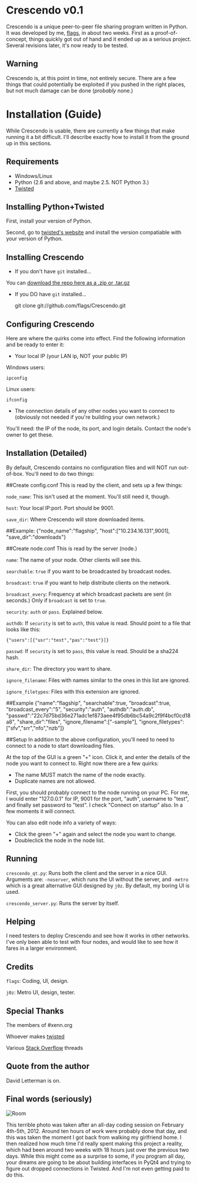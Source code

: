Crescendo v0.1
==============
Crescendo is a unique peer-to-peer file sharing program written in Python. It was developed by me, [flags](http://jetstarforever.com/site/), in about two weeks. First as a proof-of-concept, things quickly got out of hand and it ended up as a serious project. Several revisions later, it's now ready to be tested.

Warning
-------
Crescendo is, at this point in time, not entirely secure. There are a few things that could potentially be exploited if you pushed in the right places, but not much damage can be done (*probably* none.)

Installation (Guide)
====================
While Crescendo is usable, there are currently a few things that make running it a bit difficult. I'll describe exactly how to install it from the ground up in this sections.

Requirements
------------
* Windows/Linux
* Python (2.6 and above, and maybe 2.5. NOT Python 3.)
* [Twisted](http://twistedmatrix.com/trac/)

Installing Python+Twisted
------------------
First, install your version of Python.

Second, go to [twisted's website](http://twistedmatrix.com/trac/) and install the version compatiable with your version of Python.

Installing Crescendo
--------------------
* If you don't have `git` installed...

You can [download the repo here as a .zip or .tar.gz](https://github.com/flags/Crescendo/downloads)

* If you DO have `git` installed...

    git clone git://github.com/flags/Crescendo.git

Configuring Crescendo
---------------------
Here are where the quirks come into effect. Find the following information and be ready to enter it:

* Your local IP (your LAN ip, NOT your public IP)

Windows users:

	ipconfig

Linux users:

	ifconfig

* The connection details of any other nodes you want to connect to (obviously not needed if you're building your own network.)

You'll need: the IP of the node, its port, and login details. Contact the node's owner to get these.

Installation (Detailed)
-----------------------
By default, Crescendo contains no configuration files and will NOT run out-of-box. You'll need to do two things:

##Create config.conf
This is read by the client, and sets up a few things:

`node_name`: This isn't used at the moment. You'll still need it, though.

`host`: Your local IP:port. Port should be 9001.

`save_dir`: Where Crescendo will store downloaded items.

##Example: 
    {"node_name":"flagship",
    "host":["10.234.16.131",9001],
    "save_dir":"downloads"}

##Create node.conf
This is read by the server (node.)

`name`: The name of your node. Other clients will see this.

`searchable`: `true` if you want to be broadcasted by broadcast nodes.

`broadcast`: `true` if you want to help distribute clients on the network.

`broadcast_every`: Frequency at which broadcast packets are sent (in seconds.) Only if `broadcast` is set to `true`.

`security`: `auth` or `pass`. Explained below.

`authdb`: If `security` is set to `auth`, this value is read. Should point to a file that looks like this:

`{"users":[{"usr":"test","pas":"test"}]}`

`passwd`: If `security` is set to `pass`, this value is read. Should be a sha224 hash.

`share_dir`: The directory you want to share.

`ignore_filename`: Files with names similar to the ones in this list are ignored.

`ignore_filetypes`: Files with this extension are ignored.

##Example
    {"name":"flagship",
    "searchable":true,
    "broadcast":true,
    "broadcast_every":"5",
    "security":"auth",
    "authdb":"auth.db",
    "passwd":"22c7d75bd36e271adc1ef873aee4f95db6bc54a9c2f9f4bcf0cd18a8",
    "share_dir":"files",
    "ignore_filename":["-sample"],
    "ignore_filetypes":["sfv","srr","nfo","nzb"]}
	
##Setup
In addition to the above configuration, you'll need to need to connect to a node to start downloading files.

At the top of the GUI is a green "+" icon. Click it, and enter the details of the node you want to connect to. Right now there are a few quirks:

* The name MUST match the name of the node exactly.
* Duplicate names are not allowed.

First, you should probably connect to the node running on your PC. For me, I would enter "127.0.0.1" for IP, 9001 for the port, "auth", username to "test", and finally set password to "test". I check "Connect on startup" also. In a few moments it will connect.

You can also edit node info a variety of ways:

* Click the green "+" again and select the node you want to change.
* Doubleclick the node in the node list.

Running
-------
`crescendo_qt.py`: Runs both the client and the server in a nice GUI. Arguments are: `-noserver`, which runs the UI without the server, and `-metro` which is a great alternative GUI designed by `j0z`. By default, my boring UI is used.

`crescendo_server.py`: Runs the server by itself.

Helping
-------
I need testers to deploy Crescendo and see how it works in other networks. I've only been able to test with four nodes, and would like to see how it fares in a larger environment.

Credits
-------
`flags`: Coding, UI, design.

`j0z`: Metro UI, design, tester.

Special Thanks
--------------
The members of #xenn.org

Whoever makes [twisted](http://twistedmatrix.com/trac/)

Various [Stack Overflow](http://stackoverflow.com/) threads

Quote from the author
---------------------
David Letterman is on.

Final words (seriously)
-----------------------
![Room](http://i.imgur.com/zEacX.jpg)

This terrible photo was taken after an all-day coding session on February 4th-5th, 2012. Around ten hours of work were probably done that day, and this was taken the moment I got back from walking my girlfriend home. I then realized how much time I'd really spent making this project a reality, which had been around two weeks with 18 hours just over the previous two days. While this might come as a surprise to some, if you program all day, your dreams are going to be about building interfaces in PyQt4 and trying to figure out dropped connections in Twisted. And I'm not even getting paid to do this.